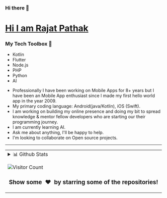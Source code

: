 ### Hi there 👋

# [Hi I am Rajat Pathak](http://www.appentus.com)


### My Tech Toolbox 🧰
- Kotlin
- Flutter
- Node.js
- PHP
- Python
- AI

 

* Professionally I have been working on Mobile Apps for 8+ years but I have been an Mobile App enthusiast since I made my first hello world app in the year 2009.
* My primary coding language: Android(java/Kotlin), iOS (Swift).
* I am working on building my online presence and doing my bit to spread knowledge & mentor fellow developers who are starting our their programming journey.
* I am currently learning AI.
* Ask me about anything, I'll be happy to help.
* I'm looking to collaborate on Open source projects.

---

<table><tr><td valign="top" width="50%">
 

 <details>
<summary>📊 Github Stats</summary>

<p align="center"> <img src="https://github-readme-stats.vercel.app/api?username=geekysaif&show_icons=true&theme=gotham" alt="Rajat Pathak | Stats" />

</details>


 ![Visitor Count](https://profile-counter.glitch.me/{geekysaif}/count.svg)


<h3 align="center">Show some &nbsp;❤️&nbsp; by starring some of the repositories!</h3>





<!--

Here are some ideas to get you started:

- 📫 How to reach me: rajat@appentus.com

-->
